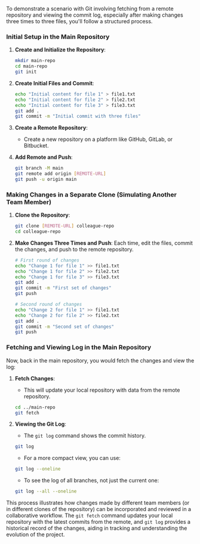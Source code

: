 To demonstrate a scenario with Git involving fetching from a remote repository and viewing the commit log, especially after making changes three times to three files, you'll follow a structured process. 


### Initial Setup in the Main Repository

1. **Create and Initialize the Repository**:
   ```bash
   mkdir main-repo
   cd main-repo
   git init
   ```

2. **Create Initial Files and Commit**:
   ```bash
   echo "Initial content for file 1" > file1.txt
   echo "Initial content for file 2" > file2.txt
   echo "Initial content for file 3" > file3.txt
   git add .
   git commit -m "Initial commit with three files"
   ```

3. **Create a Remote Repository**:
   - Create a new repository on a platform like GitHub, GitLab, or Bitbucket.

4. **Add Remote and Push**:
   ```bash
   git branch -M main
   git remote add origin [REMOTE-URL]
   git push -u origin main
   ```

### Making Changes in a Separate Clone (Simulating Another Team Member)

1. **Clone the Repository**:
   ```bash
   git clone [REMOTE-URL] colleague-repo
   cd colleague-repo
   ```

2. **Make Changes Three Times and Push**:
   Each time, edit the files, commit the changes, and push to the remote repository.
   ```bash
   # First round of changes
   echo "Change 1 for file 1" >> file1.txt
   echo "Change 1 for file 2" >> file2.txt
   echo "Change 1 for file 3" >> file3.txt
   git add .
   git commit -m "First set of changes"
   git push

   # Second round of changes
   echo "Change 2 for file 1" >> file1.txt
   echo "Change 2 for file 2" >> file2.txt
   git add .
   git commit -m "Second set of changes"
   git push

   ```

### Fetching and Viewing Log in the Main Repository

Now, back in the main repository, you would fetch the changes and view the log:

1. **Fetch Changes**:
   - This will update your local repository with data from the remote repository.
   ```bash
   cd ../main-repo
   git fetch
   ```

2. **Viewing the Git Log**:
   - The `git log` command shows the commit history.
   ```bash
   git log
   ```

   - For a more compact view, you can use:
   ```bash
   git log --oneline
   ```

   - To see the log of all branches, not just the current one:
   ```bash
   git log --all --oneline
   ```

This process illustrates how changes made by different team members (or in different clones of the repository) can be incorporated and reviewed in a collaborative workflow. The `git fetch` command updates your local repository with the latest commits from the remote, and `git log` provides a historical record of the changes, aiding in tracking and understanding the evolution of the project. 